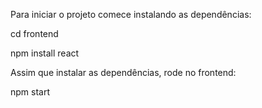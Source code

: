 Para iniciar o projeto comece instalando as dependências:

cd frontend

npm install react

Assim que instalar as dependências, rode no frontend:

npm start
